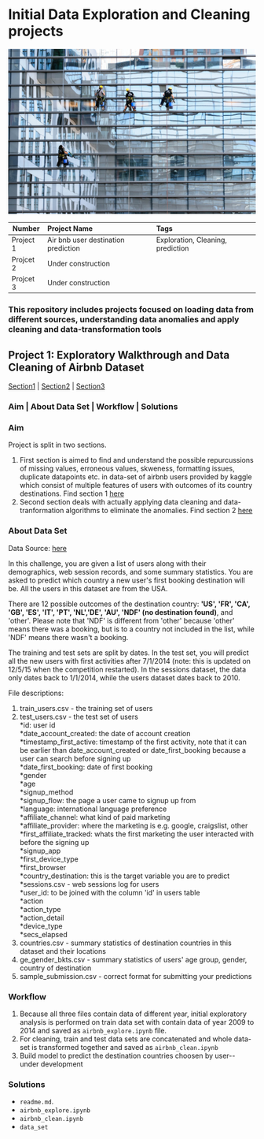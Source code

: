 # Initial Data Exploration and Cleaning projects

![Screenshot Post Page](/img/glass_cleaning.jpg)
 
| Number        | Project Name                         | Tags   |
| --------------|:-------------------------------------|:------------------------|
|Project 1      | Air bnb user destination prediction  | Exploration, Cleaning, prediction|
|Projcet 2| Under construction| |
|Projcet 3| Under construction| |

### This repository includes projects focused on loading data from different sources, understanding data anomalies and apply cleaning and data-transformation tools

## Project 1: Exploratory Walkthrough and Data Cleaning of Airbnb Dataset
[Section1][1] | [Section2][2] | [Section3][3]
### Aim | About Data Set | Workflow | Solutions

### Aim
Project is split in two sections. <br>
1. First section is aimed to find and understand the possible repurcussions of missing values, erroneous values, skweness, formatting issues, duplicate datapoints etc. in data-set of airbnb users provided by kaggle which consist of multiple features of users with outcomes of its country destinations. 
Find section 1 [here][1]
2. Second section deals with actually applying data cleaning and data-tranformation algorithms to eliminate the anomalies.
Find section 2 [here][2]

### About Data Set

Data Source: [here][4] <br>

In this challenge, you are given a list of users along with their demographics, web session records, and some summary statistics. You are asked to predict which country a new user's first booking destination will be. All the users in this dataset are from the USA. <br>

There are 12 possible outcomes of the destination country: **'US', 'FR', 'CA', 'GB', 'ES', 'IT', 'PT', 'NL','DE', 'AU', 'NDF' (no destination found)**, and 'other'. Please note that 'NDF' is different from 'other' because 'other' means there was a booking, but is to a country not included in the list, while 'NDF' means there wasn't a booking. <br>

The training and test sets are split by dates. In the test set, you will predict all the new users with first activities after 7/1/2014 (note: this is updated on 12/5/15 when the competition restarted). In the sessions dataset, the data only dates back to 1/1/2014, while the users dataset dates back to 2010. <br>

File descriptions:

1. train_users.csv - the training set of users
2. test_users.csv - the test set of users <br>
*id: user id<br>
*date_account_created: the date of account creation<br>
*timestamp_first_active: timestamp of the first activity, note that it can be earlier than date_account_created or date_first_booking because a user can search before signing up <br>
*date_first_booking: date of first booking <br>
*gender <br>
*age <br>
*signup_method <br>
*signup_flow: the page a user came to signup up from <br>
*language: international language preference <br>
*affiliate_channel: what kind of paid marketing <br>
*affiliate_provider: where the marketing is e.g. google, craigslist, other <br>
*first_affiliate_tracked: whats the first marketing the user interacted with before the signing up <br>
*signup_app <br>
*first_device_type <br>
*first_browser <br>
*country_destination: this is the target variable you are to predict <br>
*sessions.csv - web sessions log for users <br>
*user_id: to be joined with the column 'id' in users table <br>
*action <br>
*action_type <br>
*action_detail <br>
*device_type <br>
*secs_elapsed
3. countries.csv - summary statistics of destination countries in this dataset and their locations
4. ge_gender_bkts.csv - summary statistics of users' age group, gender, country of destination
5. sample_submission.csv - correct format for submitting your predictions

### Workflow
1. Because all three files contain data of different year, initial exploratory analysis is performed on train data set with contain data of year 2009 to 2014 and saved as `airbnb_explore.ipynb` file.
2. For cleaning, train and test data sets are concatenated and whole data-set is transformed together and saved as `airbnb_clean.ipynb`
3. Build model to predict the destination countries choosen by user-- under development

### Solutions

* `readme.md`.
* `airbnb_explore.ipynb`
* `airbnb_clean.ipynb`
* `data_set`

[1]: https://github.com/singh-sona/Messy-Data-Cleanning-Projects/blob/master/data%20cleaning.ipynb
[2]: https://github.com/singh-sona/Messy-Data-Cleanning-Projects/blob/master/airbnb_clean.ipynb
[3]: https://github.com/singh-sona/Messy-Data-Cleanning-Projects/edit/master/readme.md
[4]: https://www.kaggle.com/c/airbnb-recruiting-new-user-bookings/data



